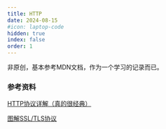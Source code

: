 ```yaml
---
title: HTTP
date: 2024-08-15
#icon: laptop-code
hidden: true
index: false
order: 1
---
```


非原创，基本参考MDN文档，作为一个学习的记录而已。

### 参考资料

[HTTP协议详解（真的很经典）](https://www.cnblogs.com/li0803/archive/2008/11/03/1324746.html)

[图解SSL/TLS协议](https://www.ruanyifeng.com/blog/2014/09/illustration-ssl.html)

<Catalog />